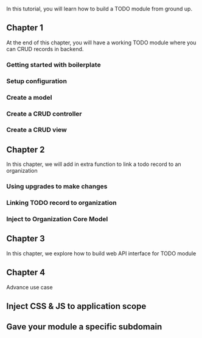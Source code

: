 In this tutorial, you will learn how to build a TODO module from ground up.

## Chapter 1
At the end of this chapter, you will have a working TODO module where you can CRUD records in backend.

### Getting started with boilerplate
### Setup configuration
### Create a model
### Create a CRUD controller
### Create a CRUD view

## Chapter 2
In this chapter, we will add in extra function to link a todo record to an organization

### Using upgrades to make changes
### Linking TODO record to organization
### Inject to Organization Core Model

## Chapter 3
In this chapter, we explore how to build web API interface for TODO module

## Chapter 4
Advance use case
## Inject CSS & JS to application scope
## Gave your module a specific subdomain

